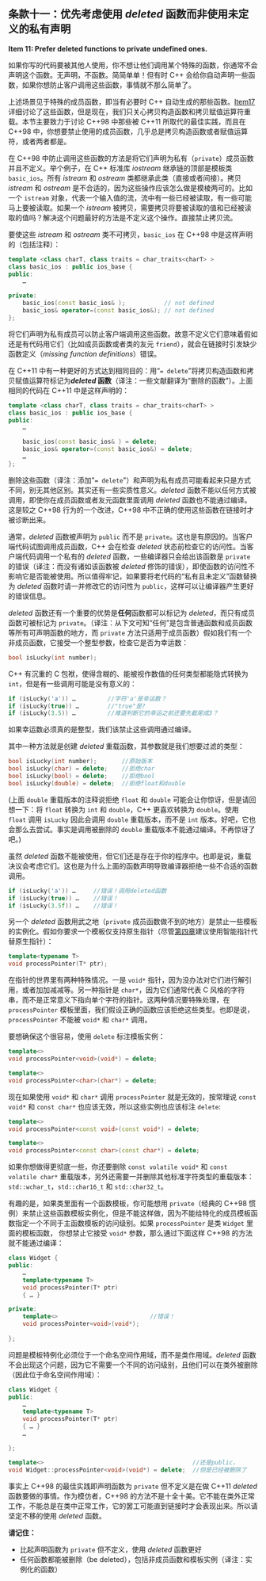 ## 条款十一：优先考虑使用 *deleted* 函数而非使用未定义的私有声明

**Item 11: Prefer deleted functions to private undefined ones.**

如果你写的代码要被其他人使用，你不想让他们调用某个特殊的函数，你通常不会声明这个函数。无声明，不函数。简简单单！但有时 C++ 会给你自动声明一些函数，如果你想防止客户调用这些函数，事情就不那么简单了。

上述场景见于特殊的成员函数，即当有必要时 C++ 自动生成的那些函数。[Item17](../3.MovingToModernCpp/item17.md) 详细讨论了这些函数，但是现在，我们只关心拷贝构造函数和拷贝赋值运算符重载。本节主要致力于讨论 C++98 中那些被 C++11 所取代的最佳实践，而且在 C++98 中，你想要禁止使用的成员函数，几乎总是拷贝构造函数或者赋值运算符，或者两者都是。

在 C++98 中防止调用这些函数的方法是将它们声明为私有（`private`）成员函数并且不定义。举个例子，在 C++ 标准库 *iostream* 继承链的顶部是模板类 `basic_ios`。所有 *istream* 和 *ostream* 类都继承此类（直接或者间接）。拷贝 *istream* 和 *ostream* 是不合适的，因为这些操作应该怎么做是模棱两可的。比如一个 `istream` 对象，代表一个输入值的流，流中有一些已经被读取，有一些可能马上要被读取。如果一个 *istream* 被拷贝，需要拷贝将要被读取的值和已经被读取的值吗？解决这个问题最好的方法是不定义这个操作。直接禁止拷贝流。

要使这些 *istream* 和 *ostream* 类不可拷贝，`basic_ios` 在 C++98 中是这样声明的（包括注释）：

```cpp
template <class charT, class traits = char_traits<charT> >
class basic_ios : public ios_base {
public:
    …

private:
    basic_ios(const basic_ios& );           // not defined
    basic_ios& operator=(const basic_ios&); // not defined
};
```

将它们声明为私有成员可以防止客户端调用这些函数。故意不定义它们意味着假如还是有代码用它们（比如成员函数或者类的友元 `friend`），就会在链接时引发缺少函数定义（*missing function definitions*）错误。

在 C++11 中有一种更好的方式达到相同目的：用“`= delete`”将拷贝构造函数和拷贝赋值运算符标记为***deleted* 函数**（译注：一些文献翻译为“删除的函数”）。上面相同的代码在 C++11 中是这样声明的：

```cpp
template <class charT, class traits = char_traits<charT> >
class basic_ios : public ios_base {
public:
    …

    basic_ios(const basic_ios& ) = delete;
    basic_ios& operator=(const basic_ios&) = delete;
    …
};
```

删除这些函数（译注：添加"`= delete`"）和声明为私有成员可能看起来只是方式不同，别无其他区别。其实还有一些实质性意义。*deleted* 函数不能以任何方式被调用，即使你在成员函数或者友元函数里面调用 *deleted* 函数也不能通过编译。这是较之 C++98 行为的一个改进，C++98 中不正确的使用这些函数在链接时才被诊断出来。

通常，*deleted* 函数被声明为 `public` 而不是 `private`。这也是有原因的。当客户端代码试图调用成员函数，C++ 会在检查 *deleted* 状态前检查它的访问性。当客户端代码调用一个私有的 *deleted* 函数，一些编译器只会给出该函数是 `private` 的错误（译注：而没有诸如该函数被 *deleted* 修饰的错误），即使函数的访问性不影响它是否能被使用。所以值得牢记，如果要将老代码的“私有且未定义”函数替换为 *deleted* 函数时请一并修改它的访问性为 `public`，这样可以让编译器产生更好的错误信息。

*deleted* 函数还有一个重要的优势是**任何**函数都可以标记为 *deleted*，而只有成员函数可被标记为 `private`。（译注：从下文可知“任何”是包含普通函数和成员函数等所有可声明函数的地方，而 `private` 方法只适用于成员函数）假如我们有一个非成员函数，它接受一个整型参数，检查它是否为幸运数：

```cpp
bool isLucky(int number);
```

C++ 有沉重的 C 包袱，使得含糊的、能被视作数值的任何类型都能隐式转换为 `int`，但是有一些调用可能是没有意义的：

```cpp
if (isLucky('a')) …         //字符'a'是幸运数？
if (isLucky(true)) …        //"true"是?
if (isLucky(3.5)) …         //难道判断它的幸运之前还要先截尾成3？
```

如果幸运数必须真的是整型，我们该禁止这些调用通过编译。

其中一种方法就是创建 *deleted* 重载函数，其参数就是我们想要过滤的类型：

```cpp
bool isLucky(int number);       //原始版本
bool isLucky(char) = delete;    //拒绝char
bool isLucky(bool) = delete;    //拒绝bool
bool isLucky(double) = delete;  //拒绝float和double
```

(上面 `double` 重载版本的注释说拒绝 `float` 和 `double` 可能会让你惊讶，但是请回想一下：将 `float` 转换为 `int` 和 `double`，C++ 更喜欢转换为 `double`。使用 `float` 调用 `isLucky` 因此会调用 `double` 重载版本，而不是 `int` 版本。好吧，它也会那么去尝试。事实是调用被删除的 `double` 重载版本不能通过编译。不再惊讶了吧。)

虽然 *deleted* 函数不能被使用，但它们还是存在于你的程序中。也即是说，重载决议会考虑它们。这也是为什么上面的函数声明导致编译器拒绝一些不合适的函数调用。

```cpp
if (isLucky('a')) …     //错误！调用deleted函数
if (isLucky(true)) …    //错误！
if (isLucky(3.5f)) …    //错误！
```

另一个 *deleted* 函数用武之地（`private` 成员函数做不到的地方）是禁止一些模板的实例化。假如你要求一个模板仅支持原生指针（尽管[第四章](../4.SmartPointers/item18.md)建议使用智能指针代替原生指针）：

```cpp
template<typename T>
void processPointer(T* ptr);
```

在指针的世界里有两种特殊情况。一是 `void*` 指针，因为没办法对它们进行解引用，或者加加减减等。另一种指针是 `char*`，因为它们通常代表 C 风格的字符串，而不是正常意义下指向单个字符的指针。这两种情况要特殊处理，在 `processPointer` 模板里面，我们假设正确的函数应该拒绝这些类型。也即是说，`processPointer` 不能被 `void*` 和 `char*` 调用。

要想确保这个很容易，使用 `delete` 标注模板实例：

```cpp
template<>
void processPointer<void>(void*) = delete;

template<>
void processPointer<char>(char*) = delete;
```

现在如果使用 `void*` 和 `char*` 调用 `processPointer` 就是无效的，按常理说 `const void*` 和 `const char*` 也应该无效，所以这些实例也应该标注 `delete`:

```cpp
template<>
void processPointer<const void>(const void*) = delete;

template<>
void processPointer<const char>(const char*) = delete;
```

如果你想做得更彻底一些，你还要删除 `const volatile void*` 和 `const volatile char*` 重载版本，另外还需要一并删除其他标准字符类型的重载版本：`std::wchar_t`，`std::char16_t` 和 `std::char32_t`。

有趣的是，如果类里面有一个函数模板，你可能想用 `private`（经典的 C++98 惯例）来禁止这些函数模板实例化，但是不能这样做，因为不能给特化的成员模板函数指定一个不同于主函数模板的访问级别。如果 `processPointer` 是类 `Widget` 里面的模板函数， 你想禁止它接受 `void*` 参数，那么通过下面这样 C++98 的方法就不能通过编译：

```cpp
class Widget {
public:
    …
    template<typename T>
    void processPointer(T* ptr)
    { … }

private:
    template<>                          //错误！
    void processPointer<void>(void*);
    
};
```

问题是模板特例化必须位于一个命名空间作用域，而不是类作用域。*deleted* 函数不会出现这个问题，因为它不需要一个不同的访问级别，且他们可以在类外被删除（因此位于命名空间作用域）：

```cpp
class Widget {
public:
    …
    template<typename T>
    void processPointer(T* ptr)
    { … }
    …

};

template<>                                          //还是public，
void Widget::processPointer<void>(void*) = delete;  //但是已经被删除了
```

事实上 C++98 的最佳实践即声明函数为 `private` 但不定义是在做 C++11 *deleted* 函数要做的事情。作为模仿者，C++98 的方法不是十全十美。它不能在类外正常工作，不能总是在类中正常工作，它的罢工可能直到链接时才会表现出来。所以请坚定不移的使用 *deleted* 函数。

**请记住：**

+ 比起声明函数为 `private` 但不定义，使用 *deleted* 函数更好
+ 任何函数都能被删除（be deleted），包括非成员函数和模板实例（译注：实例化的函数）
